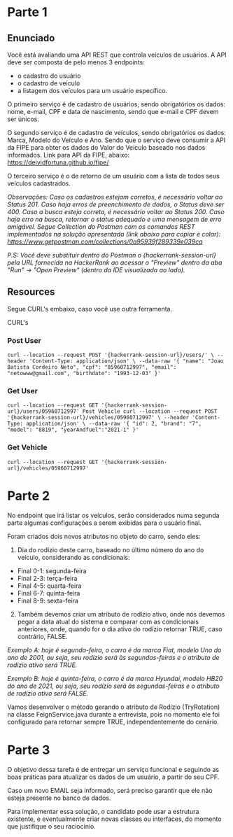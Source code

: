 # Parte 1 

## Enunciado

Você está avaliando uma API REST que controla veículos de usuários. A API deve ser composta de pelo menos 3 endpoints: 

- o cadastro do usuário
- o cadastro de veículo
- a listagem dos veículos para um usuário específico. 

O primeiro serviço é de cadastro de usuários, sendo obrigatórios os dados: nome, e-mail, CPF e data de nascimento, sendo que e-mail e CPF devem ser únicos. 

O segundo serviço é de cadastro de veículos, sendo obrigatórios os dados: Marca, Modelo do Veículo e Ano. Sendo que o serviço deve consumir a API da FIPE para obter os dados do Valor do Veículo baseado nos dados informados. Link para API da FIPE, abaixo: https://deividfortuna.github.io/fipe/ 

O terceiro serviço é o de retorno de um usuário com a lista de todos seus veículos cadastrados. 

_Observações: Caso os cadastros estejam corretos, é necessário voltar ao Status 201. Caso haja erros de preenchimento de dados, o Status deve ser 400. Caso a busca esteja correta, é necessário voltar ao Status 200. Caso haja erro na busca, retornar o status adequado e uma mensagem de erro amigável. Segue Collection do Postman com os comandos REST implementados na solução apresentada (link abaixo para copiar e colar):  https://www.getpostman.com/collections/0a95939f289339e039ca_

_P.S: Você deve substituir dentro do Postman o {hackerrank-session-url} pela URL fornecida na HackerRank ao acessar o "Preview" dentro da aba "Run" -> "Open Preview" (dentro da IDE visualizada ao lado)._

## Resources

Segue CURL's embaixo, caso você use outra ferramenta. 

CURL's 

### Post User 

```
curl --location --request POST '{hackerrank-session-url}/users/' \ --header 'Content-Type: application/json' \ --data-raw '{ "name": "Joao Batista Cordeiro Neto", "cpf": "05960712997", "email": "netowww@gmail.com", "birthdate": "1993-12-03" }' 
```

### Get User 

```
curl --location --request GET '{hackerrank-session-url}/users/05960712997' Post Vehicle curl --location --request POST '{hackerrank-session-url}/vehicles/05960712997' \ --header 'Content-Type: application/json' \ --data-raw '{ "id": 2, "brand": "7", "model": "8819", "yearAndfuel":"2021-1" }' 
```

### Get Vehicle 

```
curl --location --request GET '{hackerrank-session-url}/vehicles/05960712997' 
```

# Parte 2 

No endpoint que irá listar os veículos, serão considerados numa segunda parte algumas configurações a serem exibidas para o usuário final.  

Foram criados dois novos atributos no objeto do carro, sendo eles: 

1. Dia do rodízio deste carro, baseado no último número do ano do veículo, considerando as condicionais: 
- Final 0-1: segunda-feira 
- Final 2-3: terça-feira 
- Final 4-5: quarta-feira 
- Final 6-7: quinta-feira 
- Final 8-9: sexta-feira 
  
2. Também devemos criar um atributo de rodízio ativo, onde nós devemos pegar a data atual do sistema e comparar com as condicionais anteriores, onde, quando for o dia ativo do rodízio retornar TRUE, caso contrário, FALSE. 
 
_Exemplo A: hoje é segunda-feira, o carro é da marca Fiat, modelo Uno do ano de 2001, ou seja, seu rodízio será às segundas-feiras e o atributo de rodízio ativo será TRUE._

_Exemplo B: hoje é quinta-feira, o carro é da marca Hyundai, modelo HB20 do ano de 2021, ou seja, seu rodízio será às segundas-feiras e o atributo de rodízio ativo será FALSE._

Vamos desenvolver o método gerando o atributo de Rodízio (TryRotation) na classe FeignService.java durante a entrevista, pois no momento ele foi configurado para retornar sempre TRUE, independentemente do cenário. 

# Parte 3 

O objetivo dessa tarefa é de entregar um serviço funcional e seguindo as boas práticas para atualizar os dados de um usuário, a partir do seu CPF.

Caso um novo EMAIL seja informado, será preciso garantir que ele não esteja presente no banco de dados. 

Para implementar essa solução, o candidato pode usar a estrutura existente, e eventualmente criar novas classes ou interfaces, do momento que justifique o seu raciocínio.
